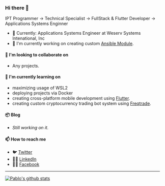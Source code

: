 ### Hi there 👋

<!--
**jonasreycian/jonasreycian** is a ✨ _special_ ✨ repository because its `README.md` (this file) appears on your GitHub profile.

Here are some ideas to get you started:

- 🔭 I’m currently working on ...
- 🌱 I’m currently learning ...
- 👯 I’m looking to collaborate on ...
- 🤔 I’m looking for help with ...
- 💬 Ask me about ...
- 📫 How to reach me: ...
- 😄 Pronouns: ...
- ⚡ Fun fact: ...
-->


IPT Programmer -> Technical Specialist -> FullStack & Flutter Developer -> Applications Systems Enginner

- 🎩 Currently: Applications Systems Engineer at Weserv Systems Intenational, Inc
- 🔭 I'm currently working on creating custom [Ansible Module](https://docs.ansible.com/ansible/2.9/modules/modules_by_category.html).

#### 👯 I'm looking to collaborate on

- Any projects.

#### 🌱 I'm currently learning on

- maximizing usage of WSL2
- deploying projects via Docker
- creating cross-platform mobile development using [Flutter](https://flutter.dev/).
- creating custom cryptocurrency trading bot system using [Freqtrade](https://freqtrade.io/).

#### 📦 Blog

- *Still working on it.*

#### 📫 How to reach me

- 🐦 [Twitter](https://twitter.com/jonasreycian)
- 👨‍💼 [LinkedIn](https://www.linkedin.com/in/jonasreycian/)
- 👨‍💼 [Facebook](https://facebook.com/reycian)

---

[![Pablo's github stats](https://github-readme-stats.vercel.app/api?username=jonasreycian&show_icons=true&theme=dark)](https://github.com/anuraghazra/github-readme-stats)
